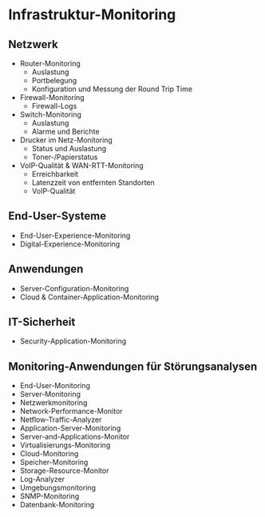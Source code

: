 # Infrastruktur-Monitoring

## Netzwerk
- Router-Monitoring
  - Auslastung
  - Portbelegung
  - Konfiguration und Messung der Round Trip Time
- Firewall-Monitoring
  - Firewall-Logs
- Switch-Monitoring
  - Auslastung
  - Alarme und Berichte
- Drucker im Netz-Monitoring
  - Status und Auslastung
  - Toner-/Papierstatus
- VoIP-Qualität & WAN-RTT-Monitoring
  - Erreichbarkeit
  - Latenzzeit von entfernten Standorten
  - VoIP-Qualität
 
## End-User-Systeme
- End-User-Experience-Monitoring
- Digital-Experience-Monitoring

## Anwendungen
- Server-Configuration-Monitoring
- Cloud & Container-Application-Monitoring

## IT-Sicherheit
- Security-Application-Monitoring

## Monitoring-Anwendungen für Störungsanalysen
- End-User-Monitoring
- Server-Monitoring
- Netzwerkmonitoring
- Network-Performance-Monitor
- Netflow-Traffic-Analyzer
- Application-Server-Monitoring
- Server-and-Applications-Monitor
- Virtualisierungs-Monitoring
- Cloud-Monitoring
- Speicher-Monitoring
- Storage-Resource-Monitor
- Log-Analyzer
- Umgebungsmonitoring
- SNMP-Monitoring
- Datenbank-Monitoring

